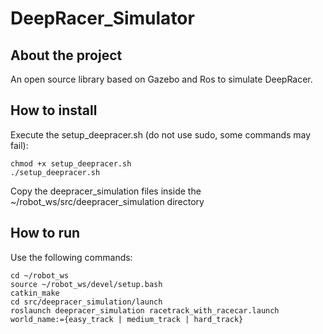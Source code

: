 # DeepRacer_Simulator

## About the project

An open source library based on Gazebo and Ros to simulate DeepRacer.

## How to install

Execute the setup_deepracer.sh (do not use sudo, some commands may fail):

    chmod +x setup_deepracer.sh
    ./setup_deepracer.sh

Copy the deepracer_simulation files inside the ~/robot_ws/src/deepracer_simulation directory

## How to run

Use the following commands:

    cd ~/robot_ws
    source ~/robot_ws/devel/setup.bash
    catkin_make
    cd src/deepracer_simulation/launch
    roslaunch deepracer_simulation racetrack_with_racecar.launch world_name:={easy_track | medium_track | hard_track}

